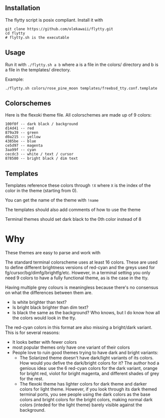 ## Installation
The flytty script is posix compliant. Install it with
```
git clone https://github.com/olekawaii/flytty.git
cd flytty
# flytty.sh is the executable
```

## Usage
Run it with `./flytty.sh a b` where a is a file
in the colors/ directory and b is a file in the templates/ directory.

Example:
```
./flytty.sh colors/rose_pine_moon templates/freebsd_tty.conf.template
```

## Colorschemes
Here is the flexoki theme file. All colorschemes are made up of 9 colors: 
```
100f0f -- dark black / background
d14d41 -- red
879a39 -- green
d0a215 -- yellow
4385be -- blue
ce5d97 -- magenta
3aa99f -- cyan
cecdc3 -- white / text / cursor
878580 -- bright black / dim text
```

## Templates
Templates reference these colors through `!X` where `X` is the index of the
color in the theme (starting from 0).

You can get the name of the theme with `!name`

The templates should also add comments of how to use the theme

Terminal themes should set dark black to the 0th color instead of 8

# Why
These themes are easy to parse and work with

The standard terminal colorscheme uses at least 16 colors. These are used to 
define different brightness versions of red-cyan and the greys used for 
fg/cursor/bg/dimfg/brightfg/etc. However, in a terminal setting you only need 9 
colors to have a fully functional theme, as is the case in the tty. 

Having multiple grey colours is meaningless because there's no consensus on
what the differences between them are. 
- Is white brighter than text? 
- Is bright black brighter than dim text? 
- Is black the same as the background? 
Who knows, but I do know how all the colors would look in the tty.

The red-cyan colors in this format are also missing a bright/dark variant.
This is for several reasons:
- It looks better with fewer colors
- most popular themes only have one variant of their colors
- People love to ruin good themes trying to have dark and bright variants:
  - The Solarized theme doesn't have dark/light variants of its colors. How 
    would you defive the dark/bright colors for it? The author hod a genious 
    idea: use the 6 red-cyan colors for the dark variant, orange for bright 
    red, violot for bright magenta, and different shades of grey for the rest.
  - The flexoki theme has lighter colors for dark theme and darker colors for 
    light theme. However, if you look through its dark themed terminal ports, 
    you see people using the dark colors as the base colors and bright colors 
    for the bright colors, making normal dark colors (inteded for the light 
    theme) barely visible against the background.
